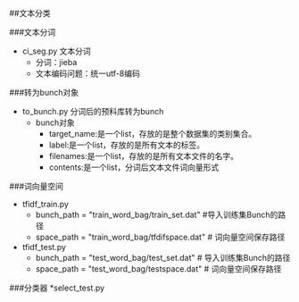 ##文本分类

###文本分词
* ci_seg.py  文本分词
	- 分词：jieba
	- 文本编码问题：统一utf-8编码

###转为bunch对象
* to_bunch.py 分词后的预料库转为bunch
	- bunch对象
		* target_name:是一个list，存放的是整个数据集的类别集合。
		* label:是一个list，存放的是所有文本的标签。
		* filenames:是一个list，存放的是所有文本文件的名字。
		* contents:是一个list，分词后文本文件词向量形式

###词向量空间
* tfidf_train.py
    - bunch_path = "train_word_bag/train_set.dat"  #导入训练集Bunch的路径  
    - space_path = "train_word_bag/tfdifspace.dat"  # 词向量空间保存路径  
* tfidf_test.py
    - bunch_path = "test_word_bag/test_set.dat"   # 导入训练集Bunch的路径  
    - space_path = "test_word_bag/testspace.dat"   # 词向量空间保存路径

###分类器
*select_test.py
